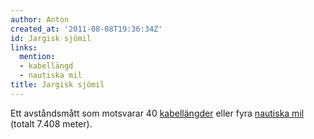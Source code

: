 ```yaml
---
author: Anton
created_at: '2011-08-08T19:36:34Z'
id: Jargisk sjömil
links:
  mention:
  - kabellängd
  - nautiska mil
title: Jargisk sjömil
---
```


Ett avståndsmått som motsvarar 40 [kabellängder] eller fyra [nautiska mil] (totalt 7.408 meter).

  [kabellängder]: kabellängd
  [nautiska mil]: nautiska_mil
